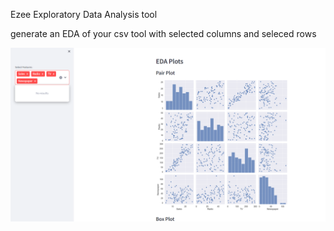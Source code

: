 Ezee Exploratory Data Analysis tool

generate an EDA of your csv tool with selected columns and seleced rows

![Pair Plot](image.png)